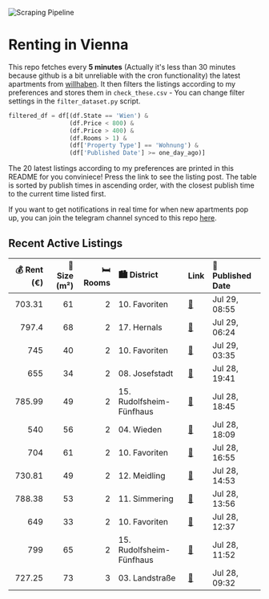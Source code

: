 ![Scraping Pipeline](https://github.com/AthomsG/renting-in-vienna/actions/workflows/run_pipeline.yml/badge.svg)


# Renting in Vienna

This repo fetches every **5 minutes** (Actually it's less than 30 minutes because github is a bit unreliable with the cron functionality) the latest apartments from [willhaben](https://www.willhaben.at/).
It then filters the listings according to my preferences and stores them in `check_these.csv` - You can change filter settings in the `filter_dataset.py` script.

```python
filtered_df = df[(df.State == 'Wien') & 
                 (df.Price < 800) &
                 (df.Price > 400) &
                 (df.Rooms > 1) &
                 (df['Property Type'] == 'Wohnung') &
                 (df['Published Date'] >= one_day_ago)]
```

The 20 latest listings according to my preferences are printed in this README for you conviniece! Press the link to see the listing post.
The table is sorted by publish times in ascending order, with the closest publish time to the current time listed first.

If you want to get notifications in real time for when new apartments pop up, you can join the telegram channel synced to this repo [here](https://t.me/+1HPAYOf5BSsyNTlk).

## Recent Active Listings

|   💰 Rent (€) |   📏 Size (m²) |   🛏️ Rooms | 🏙️ District              | Link                                                                                                                                                                                          | 📅 Published Date   |
|-------------:|--------------:|-----------:|:-------------------------|:----------------------------------------------------------------------------------------------------------------------------------------------------------------------------------------------|:-------------------|
|       703.31 |            61 |          2 | 10. Favoriten            | [🔗](https://www.willhaben.at/iad/immobilien/d/mietwohnungen/wien/wien-1100-favoriten/61m%C2%B2-2-1/2-zimmer-wohnung-887284580/)                                                               | Jul 29, 08:55      |
|       797.4  |            68 |          2 | 17. Hernals              | [🔗](https://www.willhaben.at/iad/immobilien/d/mietwohnungen/wien/wien-1170-hernals/charmante-2-zimmer-wohnung-mit-einbauk%C3%BCche-in-1170-wien---ab-sofort-beziehbar%21-1779911645/)         | Jul 29, 06:24      |
|       745    |            40 |          2 | 10. Favoriten            | [🔗](https://www.willhaben.at/iad/immobilien/d/mietwohnungen/wien/wien-1100-favoriten/stilvolle-neubauwohnung-mit-top-ausstattung---sofort-verf%C3%BCgbar%21-1883697092/)                      | Jul 29, 03:35      |
|       655    |            34 |          2 | 08. Josefstadt           | [🔗](https://www.willhaben.at/iad/immobilien/d/mietwohnungen/wien/wien-1080-josefstadt/34m2-befristete-altbaumiete-1749329306/)                                                                | Jul 28, 19:41      |
|       785.99 |            49 |          2 | 15. Rudolfsheim-Fünfhaus | [🔗](https://www.willhaben.at/iad/immobilien/d/mietwohnungen/wien/wien-1150-rudolfsheim-f%C3%BCnfhaus/ankommen-&-wohlf%C3%BChlen:-2-zimmer-in-zentraler-lage-in-1150-wien%21-861865813/)       | Jul 28, 18:45      |
|       540    |            56 |          2 | 04. Wieden               | [🔗](https://www.willhaben.at/iad/immobilien/d/mietwohnungen/wien/wien-1040-wieden/direktvergabe-4.-bezirk-vms.31.05.2025-1775788919/)                                                         | Jul 28, 18:09      |
|       704    |            61 |          2 | 10. Favoriten            | [🔗](https://www.willhaben.at/iad/immobilien/d/mietwohnungen/wien/wien-1100-favoriten/quellenstra%C3%9Fe---2-zimmer-altbau-mit-extra-einbauk%C3%BCche-im-2.-stock-1962769571/)                 | Jul 28, 16:55      |
|       730.81 |            49 |          2 | 12. Meidling             | [🔗](https://www.willhaben.at/iad/immobilien/d/mietwohnungen/wien/wien-1120-meidling/charmante-2-zimmer-wohnung-in-unmittelbarer-u-bahn-n%C3%A4he%21-970120821/)                               | Jul 28, 14:53      |
|       788.38 |            53 |          2 | 11. Simmering            | [🔗](https://www.willhaben.at/iad/immobilien/d/mietwohnungen/wien/wien-1110-simmering/2-zimmer-wohntraum-mit-balkon%21-1980986696/)                                                            | Jul 28, 13:56      |
|       649    |            33 |          2 | 10. Favoriten            | [🔗](https://www.willhaben.at/iad/immobilien/d/mietwohnungen/wien/wien-1100-favoriten/ab-15.08.---1100-wien---ansprechende-neubau-singlewohnung-inkl.-k%C3%BCchenzeile-mit-balkon-1825026235/) | Jul 28, 12:37      |
|       799    |            65 |          2 | 15. Rudolfsheim-Fünfhaus | [🔗](https://www.willhaben.at/iad/immobilien/d/mietwohnungen/wien/wien-1150-rudolfsheim-f%C3%BCnfhaus/abl%C3%B6sefreie-neu-adaptierte-traumhauptmiete-mit-65-m%C2%B2-1108607231/)              | Jul 28, 11:52      |
|       727.25 |            73 |          3 | 03. Landstraße           | [🔗](https://www.willhaben.at/iad/immobilien/d/mietwohnungen/wien/wien-1030-landstra%C3%9Fe/3-zimmer-gef%C3%B6rderte-wohnung-1030-905165188/)                                                  | Jul 28, 09:32      |
